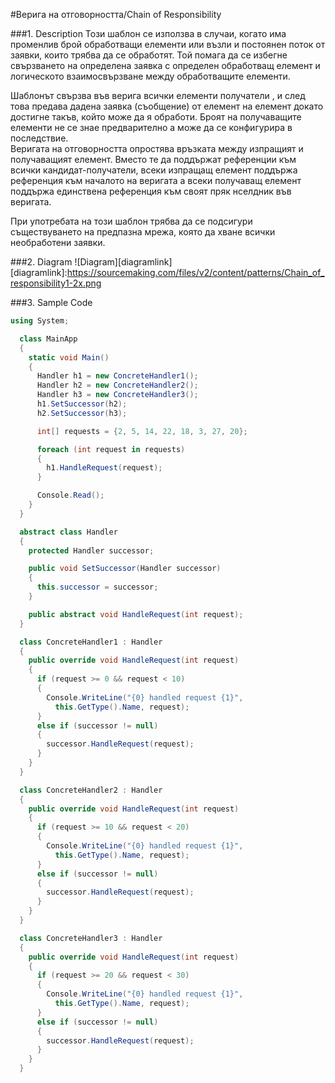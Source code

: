#Верига на отговорността/Chain of Responsibility

###1. Description
Този шаблон се използва в случаи, когато има променлив брой обработващи елементи или възли и постоянен поток от заявки, които трябва да се обработят. Той помага да се избегне свързването на определена заявка с определен обработващ елемент и логическото взаимосвързване между обработващите елементи.

Шаблонът свързва във верига всички елементи получатели , и след това предава дадена заявка (съобщение) от елемент на елемент докато достигне такъв, който може да я обработи. Броят на получаващите елементи не се знае предварително а може да се конфигурира в последствие.  
Веригата на отговорността опростява връзката между изпращият и получаващият елемент. Вместо те да поддържат референции към всички кандидат-получатели, всеки изпращащ елемент поддържа референция към началото на веригата а всеки получаващ елемент поддържа единствена референция към своят пряк нселдник във веригата.

При употребата на този шаблон трябва да се подсигури съществуването на предпазна мрежа, която да хване всички необработени заявки.

###2. Diagram
![Diagram][diagramlink]
[diagramlink]:https://sourcemaking.com/files/v2/content/patterns/Chain_of_responsibility1-2x.png

###3. Sample Code
```csharp
using System;

  class MainApp
  {
    static void Main()
    {
      Handler h1 = new ConcreteHandler1();
      Handler h2 = new ConcreteHandler2();
      Handler h3 = new ConcreteHandler3();
      h1.SetSuccessor(h2);
      h2.SetSuccessor(h3);

      int[] requests = {2, 5, 14, 22, 18, 3, 27, 20};

      foreach (int request in requests)
      {
        h1.HandleRequest(request);
      }

      Console.Read();
    }
  }

  abstract class Handler
  {
    protected Handler successor;

    public void SetSuccessor(Handler successor)
    {
      this.successor = successor;
    }

    public abstract void HandleRequest(int request);
  }

  class ConcreteHandler1 : Handler
  {
    public override void HandleRequest(int request)
    {
      if (request >= 0 && request < 10)
      {
        Console.WriteLine("{0} handled request {1}",
          this.GetType().Name, request);
      }
      else if (successor != null)
      {
        successor.HandleRequest(request);
      }
    }
  }

  class ConcreteHandler2 : Handler
  {
    public override void HandleRequest(int request)
    {
      if (request >= 10 && request < 20)
      {
        Console.WriteLine("{0} handled request {1}",
          this.GetType().Name, request);
      }
      else if (successor != null)
      {
        successor.HandleRequest(request);
      }
    }
  }

  class ConcreteHandler3 : Handler
  {
    public override void HandleRequest(int request)
    {
      if (request >= 20 && request < 30)
      {
        Console.WriteLine("{0} handled request {1}",
          this.GetType().Name, request);
      }
      else if (successor != null)
      {
        successor.HandleRequest(request);
      }
    }
  }
```
